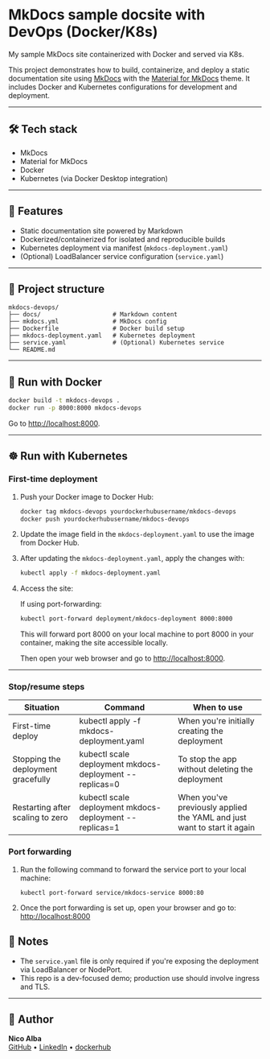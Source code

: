 # MkDocs sample docsite with DevOps (Docker/K8s)

My sample MkDocs site containerized with Docker and served via K8s.

This project demonstrates how to build, containerize, and deploy a static documentation site using [MkDocs](https://www.mkdocs.org/) with the [Material for MkDocs](https://squidfunk.github.io/mkdocs-material/) theme. It includes Docker and Kubernetes configurations for development and deployment.

---

## 🛠 Tech stack

- MkDocs  
- Material for MkDocs  
- Docker  
- Kubernetes (via Docker Desktop integration)  

---

## 🚀 Features

- Static documentation site powered by Markdown  
- Dockerized/containerized for isolated and reproducible builds  
- Kubernetes deployment via manifest (`mkdocs-deployment.yaml`)  
- (Optional) LoadBalancer service configuration (`service.yaml`) 

---

## 📁 Project structure

```
mkdocs-devops/
├── docs/                    # Markdown content
├── mkdocs.yml               # MkDocs config
├── Dockerfile               # Docker build setup
├── mkdocs-deployment.yaml   # Kubernetes deployment
├── service.yaml             # (Optional) Kubernetes service
└── README.md
```

---

## 🐳 Run with Docker

```bash
docker build -t mkdocs-devops .
docker run -p 8000:8000 mkdocs-devops
```

Go to [http://localhost:8000](http://localhost:8000).

---

## ☸️ Run with Kubernetes

### First-time deployment

1. Push your Docker image to Docker Hub:

    ```bash
    docker tag mkdocs-devops yourdockerhubusername/mkdocs-devops
    docker push yourdockerhubusername/mkdocs-devops
    ```

2. Update the image field in the `mkdocs-deployment.yaml` to use the image from Docker Hub.

3. After updating the `mkdocs-deployment.yaml`, apply the changes with:

    ```bash
    kubectl apply -f mkdocs-deployment.yaml
    ```

4. Access the site:
    
    If using port-forwarding:

    ```bash
    kubectl port-forward deployment/mkdocs-deployment 8000:8000
    ```

    This will forward port 8000 on your local machine to port 8000 in your container, making the site accessible locally.

    Then open your web browser and go to [http://localhost:8000](http://localhost:8000).
---

### Stop/resume steps

| Situation                          | Command                                                 | When to use                                                             |
| ---------------------------------- | ------------------------------------------------------- | ----------------------------------------------------------------------- |
| First-time deploy                  | kubectl apply -f mkdocs-deployment.yaml                 | When you're initially creating the deployment                           |
| Stopping the deployment gracefully | kubectl scale deployment mkdocs-deployment --replicas=0 | To stop the app without deleting the deployment                         |
| Restarting after scaling to zero   | kubectl scale deployment mkdocs-deployment --replicas=1 | When you've previously applied the YAML and just want to start it again |


### Port forwarding

1. Run the following command to forward the service port to your local machine:

    `kubectl port-forward service/mkdocs-service 8000:80`

2. Once the port forwarding is set up, open your browser and go to: [http://localhost:8000](http://localhost:8000)


## 📌 Notes

- The `service.yaml` file is only required if you're exposing the deployment via LoadBalancer or NodePort.
- This repo is a dev-focused demo; production use should involve ingress and TLS.

---

## 👤 Author

**Nico Alba**  
[GitHub](https://github.com/nicoalba) • [LinkedIn](https://linkedin.com/in/nicoalba) • [dockerhub](https://hub.docker.com/r/nicoalba/)
